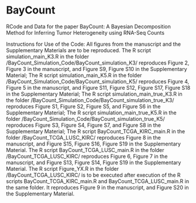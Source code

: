 # BayCount
RCode and Data for the paper BayCount: A Bayesian Decomposition Method for Inferring Tumor Heterogeneity using RNA-Seq Counts

Instructions for Use of the Code:
All figures from the manuscript and the Supplementary Materials are to be reproduced. 
The R script simulation_main_K3.R in the folder /BayCount_Simulation_Code/BayCount_simulation_K3/ reproduces Figure 2, Figure 3 in the manuscript, and Figure S9, Figure S10 in the Supplementary Material;
The R script simulation_main_K5.R in the folder /BayCount_Simulation_Code/BayCount_simulation_K5/ reproduces Figure 4, Figure 5 in the manuscript, and Figure S11, Figure S12, Figure S17, Figure S18 in the Supplementary Material;
The R script simulation_main_true_K3.R in the folder /BayCount_Simulation_Code/BayCount_simulation_true_K3/ reproduces Figure S1, Figure S2, Figure S5, and Figure S6 in the Supplementary Material;
The R script simulation_main_true_K5.R in the folder /BayCount_Simulation_Code/BayCount_simulation_true_K5/ reproduces Figure S3, Figure S4, Figure S7, and Figure S8 in the Supplementary Material;
The R script BayCount_TCGA_KIRC_main.R in the folder /BayCount_TCGA_LUSC_KIRC/ reproduces Figure 8 in the manuscript, and Figure S15, Figure S16, Figure S19 in the Supplementary Material.
The R script BayCount_TCGA_LUSC_main.R in the folder /BayCount_TCGA_LUSC_KIRC/ reproduces Figure 6, Figure 7 in the manuscript, and Figure S13, Figure S14, Figure S19 in the Supplementary Material.
The R script Figure_YX.R in the folder /BayCount_TCGA_LUSC_KIRC/ is to be executed after execution of the R scripts BayCount_TCGA_KIRC_main.R and BayCount_TCGA_LUSC_main.R in the same folder. It reproduces Figure 9 in the manuscript, and Figure S20 in the Supplementary Material.
